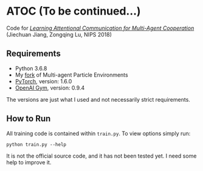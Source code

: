 # ATOC (To be continued...)
Code for [*Learning Attentional Communication for Multi-Agent Cooperation*](https://arxiv.org/abs/1805.07733) (Jiechuan Jiang, Zongqing Lu, NIPS 2018)

## Requirements
* Python 3.6.8
* My [fork](https://github.com/shariqiqbal2810/multiagent-particle-envs) of Multi-agent Particle Environments
* [PyTorch](http://pytorch.org/), version: 1.6.0
* [OpenAI Gym](https://github.com/openai/gym), version: 0.9.4

The versions are just what I used and not necessarily strict requirements.

## How to Run

All training code is contained within `train.py`. To view options simply run:

```shell
python train.py --help
```
It is not the official source code, and it has not been tested yet. I need some help to improve it.

